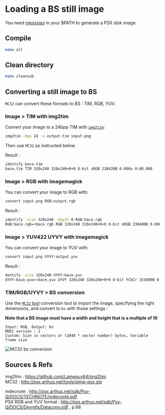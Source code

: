 # Loading a BS still image

You need [mkpsxiso](https://github.com/Lameguy64/mkpsxiso) in your $PATH to generate a PSX disk image.

## Compile

```bash
make all
```

## Clean directory

```bash
make cleansub
```

## Converting a still image to BS

`MC32` can convert these formats to BS : TIM, RGB, YUV.

### Image > TIM with img2tim

Convert your image to a 24bpp TIM with [`img2tim`](https://github.com/Lameguy64/img2tim):

```bash
img2tim -bpp 24 -o output.tim input.png
```

Then use `MC32` as instructed below.

Result :  

```bash
identify bace.tim 
bace.tim TIM 320x240 320x240+0+0 8-bit sRGB 230420B 0.000u 0:00.000
```

### Image > RGB with imagemagick

You can convert your image to RGB with:

```bash
convert input.png RGB:output.rgb
```
Result :  
```bash
identify -size 320x240 -depth 8 RGB:bace.rgb
RGB:bace.rgb=>bace.rgb RGB 320x240 320x240+0+0 8-bit sRGB 230400B 0.000u 0:00.003
```


### Image > YUV422 UYVY with imagemagick

You can convert your image to YUV with:

```bash
convert input.png UYVY:output.yuv
```
Result :  
```bash
dentify -size 320x240 UYVY:bace.yuv 
UYVY:bace.yuv=>bace.yuv UYVY 320x240 320x240+0+0 8-bit YCbCr 153600B 0.000u 0:00.005
```


### TIM/RGB/UYVY > BS conversion

Use the [`MC32` tool](http://psx.arthus.net/tools/pimp-psx.zip) conversion tool to import the image, specifying the right dimensions, and convert to `bs` with those settings :

**Note that a BS image must have a width and height that is a multiple of 16**

```
Input: RGB, Output: bs
MDEC version : 2
Custom: Size in sectors or (2048 * sector number) bytes, Variable frame size
```

![MC32 bs conversion](https://wiki.arthus.net/assets/mc32-bs-conv.png)

## Sources & Refs

img2tim : https://github.com/Lameguy64/img2tim  
MC32 : http://psx.arthus.net/tools/pimp-psx.zip  

mdecnote : http://psx.arthus.net/sdk/Psy-Q/DOCS/TECHNOTE/mdecnote.pdf  
PSX RGB and YUV format : http://psx.arthus.net/sdk/Psy-Q/DOCS/Devrefs/Dataconv.pdf , p.68
